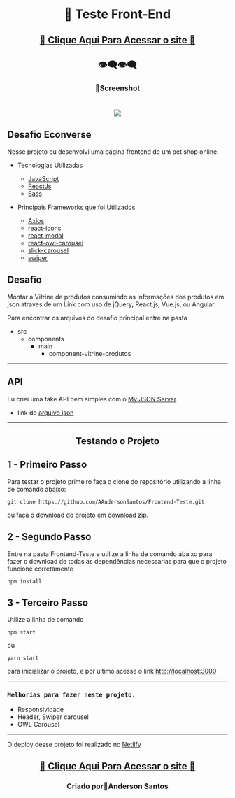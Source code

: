 <h1 align="center">📝 Teste Front-End </h1>

<h2 align="center"><a href="https://petshop-online.netlify.app/"> 🚀 Clique Aqui Para Acessar o site 🚀</a></h2>

<h2 align="center">👁‍🗨👁‍🗨</h2>
<h3 align="center">📸Screenshot</h3>
<p>
<h1 align="center"><img src="src/img/app-frontend.gif"></h1>

## **Desafio Econverse**

Nesse projeto eu desenvolvi uma página frontend de um pet shop online.

* Tecnologias Utilizadas
    * [JavaScript](https://developer.mozilla.org/pt-BR/docs/Web/JavaScript)
    * [ReactJs](https://pt-br.reactjs.org/)
    * [Sass](https://sass-lang.com/)

* Principais Frameworks que foi Utilizados 
    * [Axios](https://www.npmjs.com/package/axios)
    * [react-icons](https://react-icons.github.io/react-icons/)
    * [react-modal](https://www.npmjs.com/package/react-modal)
    * [react-owl-carousel](https://www.npmjs.com/package/react-owl-carousel)
    * [slick-carousel](https://react-slick.neostack.com/docs/get-started/)
    * [swiper](https://swiperjs.com/get-started)


## Desafio

Montar a Vitrine de produtos consumindo as informações dos produtos em json atraves de um Link com uso de jQuery, React.js, Vue.js, ou Angular.

Para encontrar os arquivos do desafio principal entre na pasta
* src
    * components
        * main
            * component-vitrine-produtos

---

## API
Eu criei uma fake API bem simples com o [My JSON Server](https://my-json-server.typicode.com/)

* link do [arquivo json](https://my-json-server.typicode.com/AAndersonSantos/mockjson/products)
---

<h2 align="center"> Testando o Projeto </h2>

## 1 - Primeiro Passo
Para testar o projeto primeiro faça o clone do repositório utilizando a linha de comando abaixo:
```
git clone https://github.com/AAndersonSantos/Frontend-Teste.git
```
ou faça o download do projeto em download zip.

## 2 - Segundo Passo
Entre na pasta Frontend-Teste e utilize a linha de comando abaixo para fazer o download de todas as dependências necessarias para que o projeto funcione corretamente
``` 
npm install
``` 

## 3 - Terceiro Passo
Utilize a linha de comando

``` 
npm start 
``` 
ou

``` 
yarn start 
``` 
para inicializar o projeto, e por último acesse o link [http://localhost:3000](http://localhost:3000) 

---

### `Melhorias para fazer neste projeto.`

* Responsividade
* Header, Swiper carousel
* OWL Carousel

---

O deploy desse projeto foi realizado no [Netlify](https://www.netlify.com/)

<h2 align="center"><a href="https://petshop-online.netlify.app/"> 🚀 Clique Aqui Para Acessar o site 🚀</a></h2>

<h3 align="center">Criado por🤖Anderson Santos</h3>



